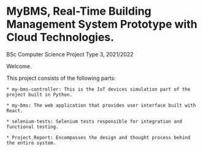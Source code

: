 # MyBMS, Real-Time Building Management System Prototype with Cloud Technologies.
BSc Computer Science Project Type 3, 2021/2022

Welcome.

This project consists of the following parts:

    * my-bms-controller: This is the IoT devices simulation part of the project built in Python.

    * my-bms: The web application that provides user interface built with React.

    * selenium-tests: Selenium tests responsible for integration and functional testing.

    * Project_Report: Encompasses the design and thought process behind the entire system.